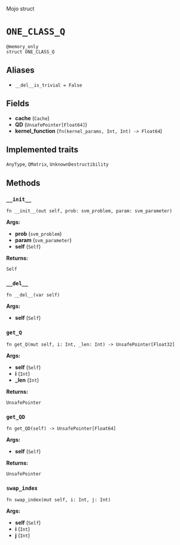 Mojo struct

# `ONE_CLASS_Q`

```mojo
@memory_only
struct ONE_CLASS_Q
```

## Aliases

- `__del__is_trivial = False`

## Fields

- **cache** (`Cache`)
- **QD** (`UnsafePointer[Float64]`)
- **kernel_function** (`fn(kernel_params, Int, Int) -> Float64`)

## Implemented traits

`AnyType`, `QMatrix`, `UnknownDestructibility`

## Methods

### `__init__`

```mojo
fn __init__(out self, prob: svm_problem, param: svm_parameter)
```

**Args:**

- **prob** (`svm_problem`)
- **param** (`svm_parameter`)
- **self** (`Self`)

**Returns:**

`Self`

### `__del__`

```mojo
fn __del__(var self)
```

**Args:**

- **self** (`Self`)

### `get_Q`

```mojo
fn get_Q(mut self, i: Int, _len: Int) -> UnsafePointer[Float32]
```

**Args:**

- **self** (`Self`)
- **i** (`Int`)
- **_len** (`Int`)

**Returns:**

`UnsafePointer`

### `get_QD`

```mojo
fn get_QD(self) -> UnsafePointer[Float64]
```

**Args:**

- **self** (`Self`)

**Returns:**

`UnsafePointer`

### `swap_index`

```mojo
fn swap_index(mut self, i: Int, j: Int)
```

**Args:**

- **self** (`Self`)
- **i** (`Int`)
- **j** (`Int`)


